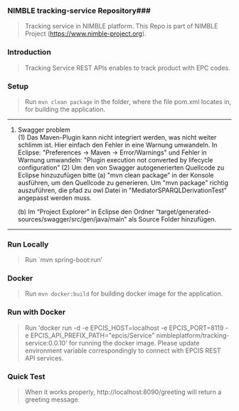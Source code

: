 ### NIMBLE tracking-service Repository###
> Tracking service in NIMBLE platform. This Repo is part of NIMBLE Project (https://www.nimble-project.org).

### Introduction ###
> Tracking Service REST APIs enables to track product with EPC codes.

### Setup ###

> Run `mvn clean package` in the folder, where the file pom.xml locates in, for building the application.

-------------------------------------------------
1. Swagger problem  
(1) Das Maven-Plugin kann nicht integriert werden, was nicht weiter schlimm ist. Hier einfach den Fehler in eine Warnung umwandeln.
In Eclipse: "Preferences -> Maven -> Error/Warnings" und Fehler in Warnung umwandeln: "Plugin execution not converted by lifecycle configuration”
(2) Um den von Swagger autogenerierten Quellcode zu Eclipse hinzuzufügen bitte
	(a) "mvn clean package” in der Konsole ausführen, um den Quellcode zu generieren. Um "mvn package" richtig auszuführen, die pfad zu owl Datei in "MediatorSPARQLDerivationTest" angepasst werden muss.
	
	(b) Im “Project Explorer” in Eclipse den Ordner “target/generated-sources/swagger/src/gen/java/main” als Source Folder hinzufügen.
-------------------------------------------

### Run Locally ###

> Run `mvn spring-boot:run' 

### Docker ###

> Run `mvn docker:build` for building docker image for the application.

### Run with Docker ###

> Run 'docker run -d -e EPCIS_HOST=localhost -e EPCIS_PORT=8119 -e EPCIS_API_PREFIX_PATH="epcis/Service" nimbleplatform/tracking-service:0.0.10' for running the docker image. Please update environment variable correspondingly to connect with EPCIS REST API services.  

### Quick Test ###
> When it works properly, http://localhost:8090/greeting will return a greeting message.










